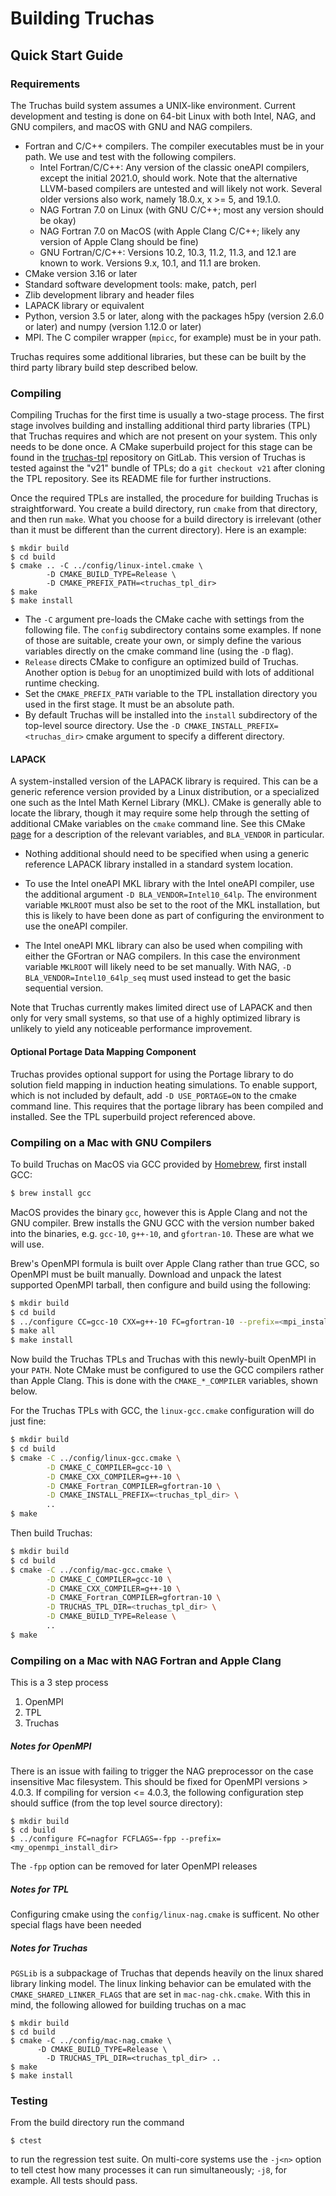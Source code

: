 Building Truchas
===============================================================================
## Quick Start Guide

### Requirements
The Truchas build system assumes a UNIX-like environment. Current development
and testing is done on 64-bit Linux with both Intel, NAG, and GNU compilers,
and macOS with GNU and NAG compilers.
* Fortran and C/C++ compilers.  The compiler executables must be in your path.
  We use and test with the following compilers.
  - Intel Fortran/C/C++: Any version of the classic oneAPI compilers, except
  the initial 2021.0, should work. Note that the alternative LLVM-based
  compilers are untested and will likely not work. Several older versions
  also work, namely 18.0.x, x >= 5, and 19.1.0.
  - NAG Fortran 7.0 on Linux (with GNU C/C++; most any version should be okay)
  - NAG Fortran 7.0 on MacOS (with Apple Clang C/C++; likely any version of
  Apple Clang should be fine)
  - GNU Fortran/C/C++: Versions 10.2, 10.3, 11.2, 11.3, and 12.1 are known to
  work. Versions 9.x, 10.1, and 11.1 are broken.
* CMake version 3.16 or later
* Standard software development tools: make, patch, perl
* Zlib development library and header files
* LAPACK library or equivalent
* Python, version 3.5 or later, along with the packages h5py (version 2.6.0 or
  later) and numpy (version 1.12.0 or later)
* MPI.  The C compiler wrapper (`mpicc`, for example) must be in your path.

Truchas requires some additional libraries, but these can be built by the
third party library build step described below.

### Compiling
Compiling Truchas for the first time is usually a two-stage process.  The
first stage involves building and installing additional third party libraries
(TPL) that Truchas requires and which are not present on your system.  This
only needs to be done once.  A CMake superbuild project for this stage can be
found in the [truchas-tpl](https://gitlab.com/truchas/truchas-tpl) repository
on GitLab. This version of Truchas is tested against the "v21" bundle of TPLs;
do a `git checkout v21` after cloning the TPL repository. See its README file
for further instructions.

Once the required TPLs are installed, the procedure for building Truchas is
straightforward. You create a build directory, run `cmake` from that directory,
and then run `make`. What you choose for a build directory is irrelevant (other
than it must be different than the current directory). Here is an example:

    $ mkdir build
    $ cd build
    $ cmake .. -C ../config/linux-intel.cmake \
            -D CMAKE_BUILD_TYPE=Release \
            -D CMAKE_PREFIX_PATH=<truchas_tpl_dir>
    $ make
    $ make install

* The `-C` argument pre-loads the CMake cache with settings from the following
  file. The `config` subdirectory contains some examples. If none of those are
  suitable, create your own, or simply define the various variables directly
  on the cmake command line (using the `-D` flag).
* `Release` directs CMake to configure an optimized build of Truchas. Another
  option is `Debug` for an unoptimized build with lots of additional runtime
  checking.
* Set the `CMAKE_PREFIX_PATH` variable to the TPL installation directory you
  used in the first stage. It must be an absolute path.
* By default Truchas will be installed into the `install` subdirectory of the
  top-level source directory. Use the `-D CMAKE_INSTALL_PREFIX=<truchas_dir>`
  cmake argument to specify a different directory.

#### LAPACK
A system-installed version of the LAPACK library is required. This can be a
generic reference version provided by a Linux distribution, or a specialized
one such as the Intel Math Kernel Library (MKL). CMake is generally able to
locate the library, though it may require some help through the setting of
additional CMake variables on the `cmake` command line. See this CMake
[page](https://cmake.org/cmake/help/latest/module/FindLAPACK.html)
for a description of the relevant variables, and `BLA_VENDOR` in particular.

* Nothing additional should need to be specified when using a generic reference
  LAPACK library installed in a standard system location.

* To use the Intel oneAPI MKL library with the Intel oneAPI compiler, use the
  additional argument `-D BLA_VENDOR=Intel10_64lp`. The environment variable
  `MKLROOT` must also be set to the root of the MKL installation, but this is
  likely to have been done as part of configuring the environment to use the
  oneAPI compiler.

* The Intel oneAPI MKL library can also be used when compiling with either
  the GFortran or NAG compilers. In this case the environment variable
  `MKLROOT` will likely need to be set manually. With NAG,
  `-D BLA_VENDOR=Intel10_64lp_seq` must used instead to get the basic sequential
  version.

Note that Truchas currently makes limited direct use of LAPACK and then only
for very small systems, so that use of a highly optimized library is unlikely
to yield any noticeable performance improvement.

#### Optional Portage Data Mapping Component
Truchas provides optional support for using the Portage library to do solution
field mapping in induction heating simulations. To enable support, which is
not included by default, add `-D USE_PORTAGE=ON` to the cmake command line.
This requires that the portage library has been compiled and installed. See
the TPL superbuild project referenced above.


### Compiling on a Mac with GNU Compilers
To build Truchas on MacOS via GCC provided by [Homebrew](https://brew.sh/),
first install GCC:

```sh
$ brew install gcc
```

MacOS provides the binary `gcc`, however this is Apple Clang and not the GNU
compiler. Brew installs the GNU GCC with the version number baked into the
binaries, e.g. `gcc-10`, `g++-10`, and `gfortran-10`. These are what we will
use.

Brew's OpenMPI formula is built over Apple Clang rather than true GCC, so
OpenMPI must be built manually. Download and unpack the latest supported OpenMPI
tarball, then configure and build using the following:

```sh
$ mkdir build
$ cd build
$ ../configure CC=gcc-10 CXX=g++-10 FC=gfortran-10 --prefix=<mpi_install_dir>
$ make all
$ make install
```

Now build the Truchas TPLs and Truchas with this newly-built OpenMPI in your
`PATH`. Note CMake must be configured to use the GCC compilers rather than Apple
Clang. This is done with the `CMAKE_*_COMPILER` variables, shown below.

For the Truchas TPLs with GCC, the `linux-gcc.cmake` configuration will do just
fine:

```sh
$ mkdir build
$ cd build
$ cmake -C ../config/linux-gcc.cmake \
        -D CMAKE_C_COMPILER=gcc-10 \
        -D CMAKE_CXX_COMPILER=g++-10 \
        -D CMAKE_Fortran_COMPILER=gfortran-10 \
        -D CMAKE_INSTALL_PREFIX=<truchas_tpl_dir> \
        ..
$ make
```

Then build Truchas:

```sh
$ mkdir build
$ cd build
$ cmake -C ../config/mac-gcc.cmake \
        -D CMAKE_C_COMPILER=gcc-10 \
        -D CMAKE_CXX_COMPILER=g++-10 \
        -D CMAKE_Fortran_COMPILER=gfortran-10 \
        -D TRUCHAS_TPL_DIR=<truchas_tpl_dir> \
        -D CMAKE_BUILD_TYPE=Release \
        ..
$ make
```


### Compiling on a Mac with NAG Fortran and Apple Clang
This is a 3 step process

1. OpenMPI
2. TPL
3. Truchas

##### Notes for OpenMPI
There is an issue with failing to trigger the NAG preprocessor on the
case insensitive Mac filesystem.  This should be fixed for OpenMPI
versions > 4.0.3.  If compiling for version <= 4.0.3, the following
configuration step should suffice (from the top level source
directory):

	$ mkdir build
	$ cd build
	$ ../configure FC=nagfor FCFLAGS=-fpp --prefix=<my_openmpi_install_dir>

The `-fpp` option can be removed for later OpenMPI releases

##### Notes for TPL
Configuring cmake using the `config/linux-nag.cmake` is sufficent.  No other
special flags have been needed

##### Notes for Truchas
`PGSLib` is a subpackage of Truchas that depends heavily on the linux
shared library linking model.  The linux linking behavior can be
emulated with the `CMAKE_SHARED_LINKER_FLAGS` that are set in
`mac-nag-chk.cmake`.  With this in mind, the following allowed for
building truchas on a mac

	$ mkdir build
    $ cd build
    $ cmake -C ../config/mac-nag.cmake \
          -D CMAKE_BUILD_TYPE=Release \
	        -D TRUCHAS_TPL_DIR=<truchas_tpl_dir> ..
    $ make
    $ make install

### Testing
From the build directory run the command

    $ ctest

to run the regression test suite. On multi-core systems use the `-j<n>` option
to tell ctest how many processes it can run simultaneously; `-j8`, for example.
All tests should pass.
